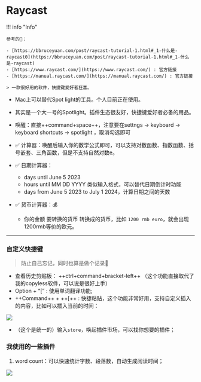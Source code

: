 # Raycast


!!! info "Info"

    参考的🔗： 

    - [https://bbruceyuan.com/post/raycast-tutorial-1.html#_1-什么是-raycast0](https://bbruceyuan.com/post/raycast-tutorial-1.html#_1-什么是-raycast)
    - [https://www.raycast.com/](https://www.raycast.com/) : 官方链接
    - [https://manual.raycast.com/](https://manual.raycast.com/) : 官方链接

    > 一款很好用的软件，快捷键爱好者狂喜。 

- Mac上可以替代Spot light的工具。个人目前正在使用。
- 其实是一个大一号的Spotlight。插件生态很友好，快捷键爱好者必备的用品。



- 唤醒：直接++command+space++，注意要在settngs -> keyboard -> keyboard shortcuts -> spotlight ，取消勾选即可
- ✅ 计算器：唤醒后输入你的数学公式即可，可以支持对数函数、指数函数、括号嵌套、三角函数，但是不支持自然对数e。
- ✅ 日期计算器：
    - days until June 5 2023
    - hours until MM DD YYYY 类似输入格式，可以替代日期倒计时功能
    - days from June 5 2023 to July 1 2024，计算日期之间的天数
- ✅ 货币计算器：💰
    - 你的金额 要转换的货币 转换成的货币，比如 `1200 rmb euro`，就会出现1200rmb等价的欧元。


-------------


### 自定义快捷键

> 防止自己忘记，同时也算是做个记录📝


- 查看历史剪贴板： ++ctrl+command+bracket-left++ （这个功能直接取代了我的copyless软件，可以说是很好上手）
- Option + “[” : 使用单词翻译功能;
- ++Command++ + ++[++ : 快捷粘贴，这个功能非常好用，支持自定义插入的内容，比如可以插入当前的时间：

![](https://cdn.jsdelivr.net/gh/SmilingWayne/picsrepo/202403021238945.png)

- （这个是统一的）输入`store`，唤起插件市场，可以找你想要的插件；


### 我使用的一些插件

1. word count：可以快速统计字数、段落数，自动生成阅读时间；

![](https://cdn.jsdelivr.net/gh/SmilingWayne/picsrepo/202403021225676.png)
